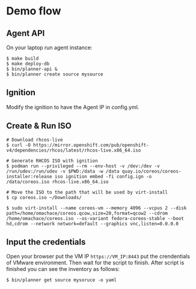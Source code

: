 # Demo flow

## Agent API
On your laptop run agent instance:
```
$ make build
$ make deploy-db
$ bin/planner-api &
$ bin/planner create source mysource
```

## Ignition
Modify the ignition to have the Agent IP in config.yml.

## Create & Run ISO
```
# Download rhcos-live
$ curl -O https://mirror.openshift.com/pub/openshift-v4/dependencies/rhcos/latest/rhcos-live.x86_64.iso

# Generate RHCOS ISO with ignition
$ podman run --privileged --rm --env-host -v /dev:/dev -v /run/udev:/run/udev -v $PWD:/data -w /data quay.io/coreos/coreos-installer:release iso ignition embed -fi config.ign -o /data/coreos.iso rhcos-live.x86_64.iso

# Move the ISO to the path that will be used by virt-install
$ cp coreos.iso ~/Downloads/

$ sudo virt-install --name coreos-vm --memory 4096 --vcpus 2 --disk path=/home/omachace/coreos.qcow,size=20,format=qcow2 --cdrom /home/omachace/coreos.iso --os-variant fedora-coreos-stable --boot hd,cdrom --network network=default --graphics vnc,listen=0.0.0.0
```

## Input the credentials
Open your browser put the VM IP `https://VM_IP:8443` put the crendentials of VMware environment.
Then wait for the script to finish. After script is finished you can see the inventory as follows:

```
$ bin/planner get source mysoruce -o yaml
```
